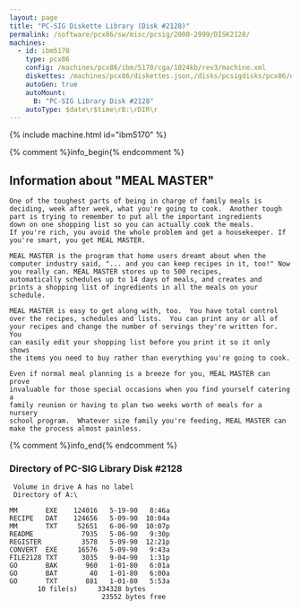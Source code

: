 ```yaml
---
layout: page
title: "PC-SIG Diskette Library (Disk #2128)"
permalink: /software/pcx86/sw/misc/pcsig/2000-2999/DISK2128/
machines:
  - id: ibm5170
    type: pcx86
    config: /machines/pcx86/ibm/5170/cga/1024kb/rev3/machine.xml
    diskettes: /machines/pcx86/diskettes.json,/disks/pcsigdisks/pcx86/diskettes.json
    autoGen: true
    autoMount:
      B: "PC-SIG Library Disk #2128"
    autoType: $date\r$time\rB:\rDIR\r
---
```


{% include machine.html id="ibm5170" %}

{% comment %}info_begin{% endcomment %}

## Information about "MEAL MASTER"

    One of the toughest parts of being in charge of family meals is
    deciding, week after week, what you're going to cook.  Another tough
    part is trying to remember to put all the important ingredients
    down on one shopping list so you can actually cook the meals.
    If you're rich, you avoid the whole problem and get a housekeeper. If
    you're smart, you get MEAL MASTER.
    
    MEAL MASTER is the program that home users dreamt about when the
    computer industry said, "... and you can keep recipes in it, too!" Now
    you really can. MEAL MASTER stores up to 500 recipes,
    automatically schedules up to 14 days of meals, and creates and
    prints a shopping list of ingredients in all the meals on your
    schedule.
    
    MEAL MASTER is easy to get along with, too.  You have total control
    over the recipes, schedules and lists.  You can print any or all of
    your recipes and change the number of servings they're written for. You
    can easily edit your shopping list before you print it so it only shows
    the items you need to buy rather than everything you're going to cook.
    
    Even if normal meal planning is a breeze for you, MEAL MASTER can prove
    invaluable for those special occasions when you find yourself catering a
    family reunion or having to plan two weeks worth of meals for a nursery
    school program.  Whatever size family you're feeding, MEAL MASTER can
    make the process almost painless.
{% comment %}info_end{% endcomment %}


### Directory of PC-SIG Library Disk #2128

     Volume in drive A has no label
     Directory of A:\

    MM       EXE    124016   5-19-90   8:46a
    RECIPE   DAT    124656   5-09-90  10:04a
    MM       TXT     52651   6-06-90  10:07p
    README            7935   5-06-90   9:30p
    REGISTER          3578   5-09-90  12:21p
    CONVERT  EXE     16576   5-09-90   9:43a
    FILE2128 TXT      3035   9-04-90   1:31p
    GO       BAK       960   1-01-80   6:01a
    GO       BAT        40   1-01-80   6:00a
    GO       TXT       881   1-01-80   5:53a
           10 file(s)     334328 bytes
                           23552 bytes free
